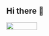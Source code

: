 ## Hi there 👋

<div style="display: flex; align-items: center;">
    <img src="[https://i.pinimg.com/736x/f6/37/32/f6373270355ab8e024a7f78967425e68.jpg](https://velog.velcdn.com/images/teo/post/8727d6cb-c9d5-4a9c-9efb-6b908214cf16/image.png)" style="width: 40%; height: auto;" />
<!--     <img src="https://github-readme-stats.vercel.app/api?username=dijeungi&show_icons=true" style="width: 50%; height: auto; margin-right: 10px;" /> -->
</div>
